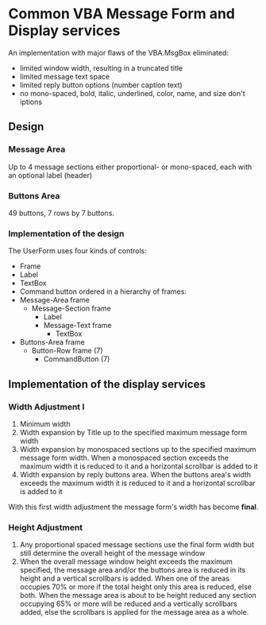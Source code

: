 # Common VBA Message Form and Display services
An implementation with major flaws of the VBA.MsgBox eliminated:
* limited window width, resulting in a truncated title
* limited message text space
* limited reply button options (number caption text)
* no  mono-spaced, bold, italic, underlined, color, name, and size don't iptions


## Design
### Message Area
Up to 4 message sections either proportional- or mono-spaced, each with an optional label (header)
### Buttons Area
49 buttons, 7 rows by 7 buttons.
### Implementation of the design
The UserForm uses four kinds of controls:
- Frame
- Label
- TextBox
- Command button
ordered in a hierarchy of frames:
- Message-Area frame
  - Message-Section frame
    - Label
    - Message-Text frame
      - TextBox
- Buttons-Area frame
  - Button-Row frame (7)
    - CommandButton (7)


## Implementation of the display services
### Width Adjustment I
1. Minimum width
2. Width expansion by Title up to the specified maximum message form width
3. Width expansion by monospaced sections up to the specified maximum message form width. When a monospaced section exceeds the maximum width it is reduced to it and a horizontal scrollbar is added to it
4. Width expansion by reply buttons area. When the buttons area's width  exceeds the maximum width it is reduced to it and a horizontal scrollbar is added to it

With this first width adjustment the message form's width has become **final**.

### Height Adjustment
1. Any proportional spaced message sections use the final form width but still determine the overall height of the message window
2. When the overall message window height exceeds the maximum specified, the message area and/or the buttons area is reduced in its height and a vertical scrollbars is added. When one of the areas occupies 70% or more if the total height only this area is reduced, else both. When the message area is about to be height reduced any section occupying 65% or more will be reduced and a vertically scrollbars added, else the scrollbars is applied for the message area as a whole.



